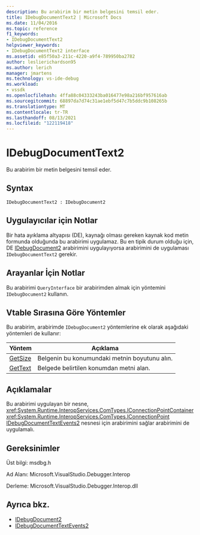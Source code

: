 ```yaml
---
description: Bu arabirim bir metin belgesini temsil eder.
title: IDebugDocumentText2 | Microsoft Docs
ms.date: 11/04/2016
ms.topic: reference
f1_keywords:
- IDebugDocumentText2
helpviewer_keywords:
- IDebugDocumentText2 interface
ms.assetid: e85f50a3-211c-4220-a9f4-789950ba2782
author: leslierichardson95
ms.author: lerich
manager: jmartens
ms.technology: vs-ide-debug
ms.workload:
- vssdk
ms.openlocfilehash: 4ffa88c04333243ba016477e98a216bf957616ab
ms.sourcegitcommit: 68897da7d74c31ae1ebf5d47c7b5ddc9b108265b
ms.translationtype: MT
ms.contentlocale: tr-TR
ms.lasthandoff: 08/13/2021
ms.locfileid: "122119418"
---
```

# <a name="idebugdocumenttext2"></a>IDebugDocumentText2
Bu arabirim bir metin belgesini temsil eder.

## <a name="syntax"></a>Syntax

```
IDebugDocumentText2 : IDebugDocument2
```

## <a name="notes-for-implementers"></a>Uygulayıcılar için Notlar
 Bir hata ayıklama altyapısı (DE), kaynağı olması gereken kaynak kod metin formunda olduğunda bu arabirimi uygulamaz. Bu en tipik durum olduğu için, DE [IDebugDocument2](../../../extensibility/debugger/reference/idebugdocument2.md) arabirimini uygulayıyorsa arabirimini de uygulaması `IDebugDocumentText2` gerekir.

## <a name="notes-for-callers"></a>Arayanlar İçin Notlar
 Bu arabirimi `QueryInterface` bir arabirimden almak için yöntemini `IDebugDocument2` kullanın.

## <a name="methods-in-vtable-order"></a>Vtable Sırasına Göre Yöntemler
 Bu arabirim, arabirimde `IDebugDocument2` yöntemlerine ek olarak aşağıdaki yöntemleri de kullanır:

|Yöntem|Açıklama|
|------------|-----------------|
|[GetSize](../../../extensibility/debugger/reference/idebugdocumenttext2-getsize.md)|Belgenin bu konumundaki metnin boyutunu alın.|
|[GetText](../../../extensibility/debugger/reference/idebugdocumenttext2-gettext.md)|Belgede belirtilen konumdan metni alan.|

## <a name="remarks"></a>Açıklamalar
 Bu arabirimi uygulayan bir nesne, <xref:System.Runtime.InteropServices.ComTypes.IConnectionPointContainer> <xref:System.Runtime.InteropServices.ComTypes.IConnectionPoint> [IDebugDocumentTextEvents2](../../../extensibility/debugger/reference/idebugdocumenttextevents2.md) nesnesi için arabirimini sağlar arabirimini de uygulamalı.

## <a name="requirements"></a>Gereksinimler
 Üst bilgi: msdbg.h

 Ad Alanı: Microsoft.VisualStudio.Debugger.Interop

 Derleme: Microsoft.VisualStudio.Debugger.Interop.dll

## <a name="see-also"></a>Ayrıca bkz.
- [IDebugDocument2](../../../extensibility/debugger/reference/idebugdocument2.md)
- [IDebugDocumentTextEvents2](../../../extensibility/debugger/reference/idebugdocumenttextevents2.md)
